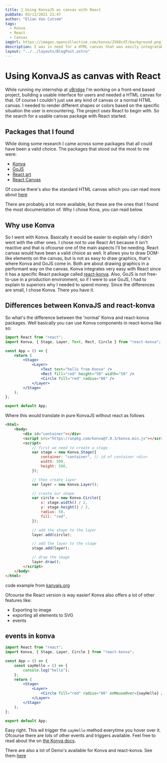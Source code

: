 ```yaml
---
title: 💄 Using KonvaJS as canvas with React
pubDate: 03/11/2021 21:47
author: "Elian Van Cutsem"
tags:
  - Konva
  - React
  - Canvas
imgUrl: https://images.opencollective.com/konva/2568cd7/background.png
description: I was in need for a HTML canvas that was easily integratable with React or JavaScript, then I found Konva
layout: "../../layouts/BlogPost.astro"
---
```


# Using KonvaJS as canvas with React

While running my internship at [vBridge](https://www.vbridge.eu) I'm working on a front-end based project, building a usable interface for users and needed a HTML canvas for that. Of course I couldn't just use any kind of canvas or a normal HTML canvas. I needed to render different shapes or colors based on the specific situation the user is encountering. The project uses React to begin with. So the search for a usable canvas package with React started.

## Packages that I found

While doing some research I came across some packages that all could have been a valid choice. The packages that stood out the most to me were:

- [Konva](https://konvajs.org)
- [GoJS](https://gojs.net)
- [React art](https://github.com/reactjs/react-art)
- [React Canvas](https://github.com/Flipboard/react-canvas)

Of course there's also the standard HTML canvas which you can read more about [here](https://developer.mozilla.org/en-US/docs/Web/API/Canvas_API)

There are probably a lot more available, but these are the ones that I found the most documentation of. Why I chose Kova, you can read below.

## Why use Konva

So I went with Konva. Basically it would be easier to explain why I didn't went with the other ones. I chose not to use React Art because it isn't reactive and that is ofcourse one of the main aspects I'll be needing. React canvas would have been a valid choice as well. It allows you to draw DOM-like elements on the canvas, but is not as easy to draw graphics, that's where Konva and GoJS come in. Both are about drawing graphics in a performant way on the canvas. Konva integrates very easy with React since it has a specific React package called [react-konva](https://konvajs.org/docs/react/index.html). Also, GoJS is not free-to-use in a production environment, so if I were to use GoJS, I had to explain to superiors why I needed to spend money. Since the differences are small, I chose Konva. There you have it.

## Differences between KonvaJS and react-konva

So what's the difference between the 'normal' Konva and react-konva packages. Well basically you can use Konva components in react-konva like so:

```jsx
import React from "react";
import Konva, { Stage, Layer, Text, Rect, Circle } from "react-konva";

const App = () => {
	return (
		<Stage>
			<Layer>
				<Text text="hello from Konva" />
				<Rect fill="red" height="50" width="50" />
				<Circle fill="red" radius="60" />
			</Layer>
		</Stage>
	);
};

export default App;
```

Where this would translate in pure KonvaJS without react as follows

```html
<html>
	<body>
		<div id="container"></div>
		<script src="https://unpkg.com/konva@7.0.3/konva.min.js"></script>
		<script>
			// first we need to create a stage
			var stage = new Konva.Stage({
				container: "container", // id of container <div>
				width: 500,
				height: 500,
			});

			// then create layer
			var layer = new Konva.Layer();

			// create our shape
			var circle = new Konva.Circle({
				x: stage.width() / 2,
				y: stage.height() / 2,
				radius: 50,
				fill: "red",
			});

			// add the shape to the layer
			layer.add(circle);

			// add the layer to the stage
			stage.add(layer);

			// draw the image
			layer.draw();
		</script>
	</body>
</html>
```

code example from [kanvajs.org](https://konvajs.org/docs/overview.html)

Ofcourse the React version is way easier! Konva also offers a lot of other features like:

- Exporting to image
- exporting all elements to SVG
- events

## events in konva

```jsx
import React from "react";
import Konva, { Stage, Layer, Circle } from "react-konva";

const App = () => {
	const sayHello = () => {
		console.log("hello");
	};
	return (
		<Stage>
			<Layer>
				<Circle fill="red" radius="60" onMouseOver={sayHello} />
			</Layer>
		</Stage>
	);
};

export default App;
```

Easy right. This wil trigger the `sayHello` method everytime you hover over it. Ofcourse there are lots of other events and triggers available. Feel free to read about the on [the Konva docs](https://konvajs.org/docs/react/index.html).

There are also a lot of Demo's available for Konva and react-konva. See them [here](https://konvajs.org/docs/sandbox/index.html)
